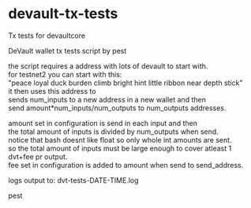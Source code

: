 # devault-tx-tests
Tx tests for devaultcore

 DeVault wallet tx tests script by pest   
   
 the script requires a address with lots of devault to start with.   
 for testnet2 you can start with this:    
 "peace loyal duck burden climb bright hint little ribbon near depth stick"   
 it then uses this address to   
 sends num_inputs to a new address in a new wallet and then   
 send amount*num_inputs/num_outputs to num_outputs addresses.      
   
 amount set in configuration is send in each input and then   
 the total amount of inputs is divided by num_outputs when send.   
 notice that bash doesnt like float so only whole int amounts are sent.   
 so the total amount of inputs must be large enough to cover atleast 1 dvt+fee pr output.   
 fee set in configuration is added to amount when send to send_address.   
   
 logs output to: dvt-tests-DATE-TIME.log   
   
 pest   
